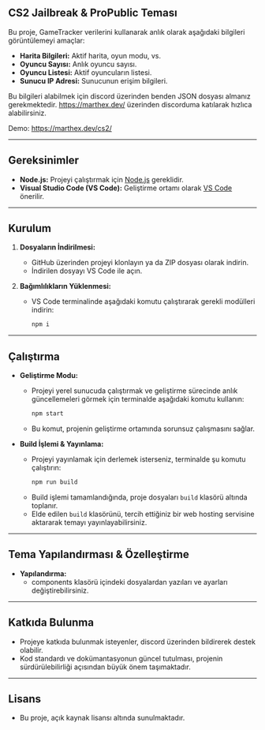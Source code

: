 ## CS2 Jailbreak & ProPublic Teması

Bu proje, GameTracker verilerini kullanarak anlık olarak aşağıdaki bilgileri görüntülemeyi amaçlar:

- **Harita Bilgileri:** Aktif harita, oyun modu, vs.
- **Oyuncu Sayısı:** Anlık oyuncu sayısı.
- **Oyuncu Listesi:** Aktif oyuncuların listesi.
- **Sunucu IP Adresi:** Sunucunun erişim bilgileri.

Bu bilgileri alabilmek için discord üzerinden benden JSON dosyası almanız gerekmektedir. https://marthex.dev/ üzerinden discorduma katılarak hızlıca alabilirsiniz.

Demo: https://marthex.dev/cs2/

---

## Gereksinimler

- **Node.js:** Projeyi çalıştırmak için [Node.js](https://nodejs.org/) gereklidir.
- **Visual Studio Code (VS Code):** Geliştirme ortamı olarak [VS Code](https://code.visualstudio.com/) önerilir.
  
---

## Kurulum

1. **Dosyaların İndirilmesi:**
   - GitHub üzerinden projeyi klonlayın ya da ZIP dosyası olarak indirin.
   - İndirilen dosyayı VS Code ile açın.

2. **Bağımlılıkların Yüklenmesi:**
   - VS Code terminalinde aşağıdaki komutu çalıştırarak gerekli modülleri indirin:
     ```bash
     npm i
     ```

---

## Çalıştırma

- **Geliştirme Modu:**
  - Projeyi yerel sunucuda çalıştırmak ve geliştirme sürecinde anlık güncellemeleri görmek için terminalde aşağıdaki komutu kullanın:
    ```bash
    npm start
    ```
  - Bu komut, projenin geliştirme ortamında sorunsuz çalışmasını sağlar.

- **Build İşlemi & Yayınlama:**
  - Projeyi yayınlamak için derlemek isterseniz, terminalde şu komutu çalıştırın:
    ```bash
    npm run build
    ```
  - Build işlemi tamamlandığında, proje dosyaları `build` klasörü altında toplanır.
  - Elde edilen `build` klasörünü, tercih ettiğiniz bir web hosting servisine aktararak temayı yayınlayabilirsiniz.

---

## Tema Yapılandırması & Özelleştirme

- **Yapılandırma:**
  - components klasörü içindeki dosyalardan yazıları ve ayarları değiştirebilirsiniz.
    
---

## Katkıda Bulunma

- Projeye katkıda bulunmak isteyenler, discord üzerinden bildirerek destek olabilir.
- Kod standardı ve dokümantasyonun güncel tutulması, projenin sürdürülebilirliği açısından büyük önem taşımaktadır.

---

## Lisans

- Bu proje, açık kaynak lisansı altında sunulmaktadır.

